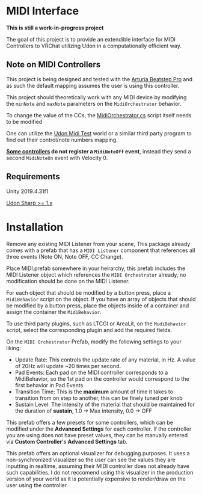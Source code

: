 # MIDI Interface

**This is still a work-in-progress project**

The goal of this project is to provide an extendible interface for MIDI Controllers to VRChat utilizing Udon in a computationally efficient way.

## Note on MIDI Controllers

This project is being designed and tested with the [Arturia Beatstep Pro](https://www.arturia.com/products/hybrid-synths/beatstep-pro/overview) and as such the default mapping assumes the user is using this controller.

This project should theoretically work with any MIDI device by modifying the `minNote` and `maxNote` parameters on the `MidiOrchestrator` behavior.

To change the value of the CCs, the [MidiOrchestrator.cs](https://github.com/SeanmanX/UdonMidiInterface/blob/main/Scripts/MidiOrchestrator.cs) script itself needs to be modified

One can utilize the [Udon Midi Test](https://vrchat.com/home/world/wrld_f8bc6485-dcdf-4646-89d8-14e4772561ee) world or a similar third party program to find out their control/note numbers mapping.

**[Some controllers](https://novationmusic.com/en/launch/launchpad-x) do not register a `MidiNoteOff` event**, instead they send a second `MidiNoteOn` event with Velocity 0.

## Requirements
Unity 2019.4.31f1

[Udon Sharp >= 1.x](https://github.com/vrchat-community/UdonSharp)


# Installation

Remove any existing MIDI Listener from your scene, This package already comes with a prefab that has a `MIDI Listener` component that references all three events (Note ON, Note OFF, CC Change).

Place MIDI.prefab somewhere in your heirarchy, this prefab includes the MIDI Listener object which references the `MIDI Orchestrator` already, no modification should be done on the MIDI Listener.

For each object that should be modified by a button press, place a `MidiBehavior` script on the object. If you have an array of objects that should be modified by a button press, place the objects inside of a container and assign the container the `MidiBehavior`.

To use third party plugins, such as LTCGI or AreaLit, on the `MidiBehavior` script, select the corresponding plugin and add the required fields.

On the `MIDI Orchestrator` Prefab, modify the following settings to your liking:
- Update Rate: This controls the update rate of any material, in Hz. A value of 20Hz will update ~20 times per second.
- Pad Events: Each pad on the MIDI controller corresponds to a MidiBehavior, so the 1st pad on the controller would correspond to the first behavior in Pad Events
- Transition Time: This is the **maximum** amount of time it takes to transition from on step to another, this can be finely tuned per knob
- Sustain Level: The intensity of the material that should be maintained for the duration of **sustain**, 1.0 -> Max intensity, 0.0 -> OFF

This prefab offers a few presets for some controllers, which can be modified under the **Advanced Settings** for each controller.
If the controller you are using does not have preset values, they can be manually entered via **Custom Controller**'s **Advanced Settings** tab.

This prefab offers an optional visualizer for debugging purposes. It uses a non-synchronized visualizer so the user can see the values they are inputting in realtime, assuming their MIDI controller does not already have such capabilities.
I do not reccomend using this visualizer in the production version of your world as it is potentially expensive to render/draw on the user using the controller.
 